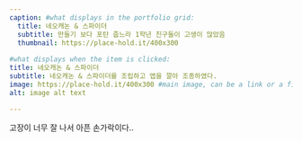 ```yaml
---
caption: #what displays in the portfolio grid:
  title: 네오캐논 & 스파이더
  subtitle: 만들기 보다 포탄 줍느라 1학년 친구들이 고생이 많았음
  thumbnail: https://place-hold.it/400x300
  
#what displays when the item is clicked:
title: 네오캐논 & 스파이더
subtitle: 네오캐논 & 스파이더를 조립하고 앱을 깔아 조종하였다.
image: https://place-hold.it/400x300 #main image, can be a link or a file in assets/img/portfolio
alt: image alt text

---
```

고장이 너무 잘 나서 아픈 손가락이다..


